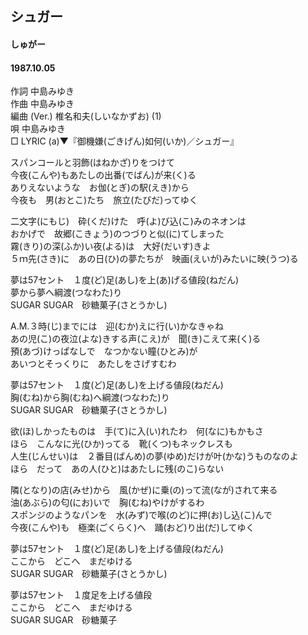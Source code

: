 ## シュガー
#### しゅがー
#### 1987.10.05

作詞     中島みゆき  
作曲     中島みゆき  
編曲 (Ver.)     椎名和夫(しいなかずお) (1)  
唄     中島みゆき  
□ LYRIC (a)▼『御機嫌(ごきげん)如何(いか)／シュガー』　　
  
  
スパンコールと羽飾(はねかざ)りをつけて  
今夜(こんや)もあたしの出番(でばん)が来(く)る  
ありえないような　お伽(とぎ)の駅(えき)から  
今夜も　男(おとこ)たち　旅立(たびだ)ってゆく  
  
二文字(にもじ)　砕(くだ)けた　呼(よ)び込(こ)みのネオンは  
おかげで　故郷(こきょう)のつづりと似(に)てしまった  
霧(きり)の深(ふか)い夜(よる)は　大好(だいす)きよ  
５ｍ先(さき)に　あの日(ひ)の夢たちが　映画(えいが)みたいに映(うつ)る  
  
夢は57セント　１度(ど)足(あし)を上(あ)げる値段(ねだん)  
夢から夢へ綱渡(つなわた)り  
SUGAR SUGAR　砂糖菓子(さとうかし)  
  
A.M.３時(じ)までには　迎(むか)えに行(い)かなきゃね  
あの児(こ)の夜泣(よな)きする声(こえ)が　聞(き)こえて来(く)る  
預(あづ)けっぱなしで　なつかない瞳(ひとみ)が  
あいつとそっくりに　あたしをさげすむわ  
  
夢は57セント　１度(ど)足(あし)を上げる値段(ねだん)  
胸(むね)から胸(むね)へ綱渡(つなわた)り  
SUGAR SUGAR　砂糖菓子(さとうかし)  
  
欲(ほ)しかったものは　手(て)に入(い)れたわ　何(なに)もかもさ  
ほら　こんなに光(ひか)ってる　靴(くつ)もネックレスも  
人生(じんせい)は　２番目(ばんめ)の夢(ゆめ)だけが叶(かな)うものなのよ  
ほら　だって　あの人(ひと)はあたしに残(のこ)らない  
  
隣(となり)の店(みせ)から　風(かぜ)に乗(の)って流(なが)されて来る  
油(あぶら)の匂(にお)いで　胸(むね)やけがするわ  
スポンジのようなパンを　水(みず)で喉(のど)に押(お)し込(こ)んで  
今夜(こんや)も　極楽(ごくらく)へ　踊(おど)り出(だ)してゆく  
  
夢は57セント　１度(ど)足(あし)を上げる値段(ねだん)  
ここから　どこへ　まだゆける  
SUGAR SUGAR　砂糖菓子(さとうかし)  
  
夢は57セント　１度足を上げる値段  
ここから　どこへ　まだゆける  
SUGAR SUGAR　砂糖菓子  
